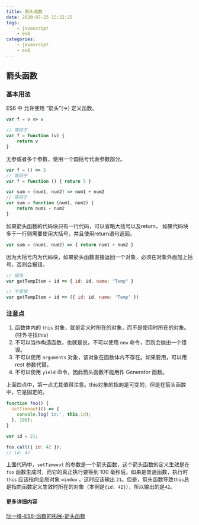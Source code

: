 ```yaml
---
title: 箭头函数
date: 2020-07-25 15:22:25
tags:
    - javascript
    - es6
categories:
    - javascript
    - es6
---
```


## 箭头函数

### 基本用法

ES6 中 允许使用 “箭头”(=>) 定义函数。

```javascript
var f = v => v

// 等同于
var f = function (v) {
	return v
}
```

无参或者多个参数，使用一个圆括号代表参数部分。

```javascript
var f = () => 5
// 等同于
var f = function () { return 5 }

var sum = (num1, num2) => num1 + num2
// 等同于
var sum = function (num1, num2) {
	return num1 + num2
}
```

如果箭头函数的代码块只有一行代码，可以省略大括号以及return，
如果代码块多于一行则需要使用大括号，并且使用return语句返回。

```javascript
var sum = (num1, num2) => { return num1 + num2 }
```

因为大括号内为代码块，如果箭头函数直接返回一个对象，必须在对象外面加上括号，否则会报错。

```javascript
// 报错
var getTempItem = id => { id: id, name: "Temp" }

// 不报错
var getTempItem = id => ({ id: id, name: "Temp" })
```

### 注意点

1. 函数体内的 `this` 对象，就是定义时所在的对象，而不是使用时所在的对象。(往外寻找this)
2. 不可以当作构造函数，也就是说，不可以使用 `new` 命令，否则会抛出一个错误。
3. 不可以使用 `arguments` 对象，该对象在函数体内不存在。如果要用，可以用 rest 参数代替。
4. 不可以使用 `yield` 命令，因此箭头函数不能用作 Generator 函数。

上面四点中，第一点尤其值得注意。this对象的指向是可变的，但是在箭头函数中，它是固定的。

```javascript
function foo() {
  setTimeout(() => {
    console.log('id:', this.id);
  }, 100);
}

var id = 21;

foo.call({ id: 42 });
// id: 42
```

上面代码中，`setTimeout` 的参数是一个箭头函数，这个箭头函数的定义生效是在 `foo` 函数生成时，而它的真正执行要等到 100 毫秒后。如果是普通函数，执行时 `this` 应该指向全局对象 `window` ，这时应该输出 `21`。但是，箭头函数导致`this`总是指向函数定义生效时所在的对象（本例是`{id: 42}`），所以输出的是`42`。

#### 更多详细内容

[阮一峰-ES6-函数的拓展-箭头函数](https://es6.ruanyifeng.com/#docs/function#%E7%AE%AD%E5%A4%B4%E5%87%BD%E6%95%B0 "阮一峰-ES6-函数的拓展-箭头函数")

